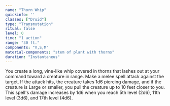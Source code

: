 ```yaml
---
name: "Thorn Whip"
quickinfo: ''
classes: ["Druid"]
type: "Transmutation"
ritual: false
level: 0
time: "1 action"
range: "30 ft."
components: "V,S,M"
material-components: "stem of plant with thorns"
duration: "Instantaneus"
---
```

You create a long, vine-Iike whip covered in thorns that lashes out at your command toward a creature in range.
Make a melee spell attack against the target. If the attack hits, the creature takes 1d6 piercing damage, and if
the creature is Large or smaller, you pull the creature up to 10 feet closer to you. This spell's damage increases
by 1d6 when you reach 5th level (2d6), 11th level (3d6), and 17th level (4d6).